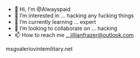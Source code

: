 - 👋 Hi, I’m @Alwayspaid
- 👀 I’m interested in ... hacking any fucking things 
- 🌱 I’m currently learning ... expert 
- 💞️ I’m looking to collaborate on ... hacking 
- 📫 How to reach me ...jillianfrazer@outlook.com

<!---
Alwayspaid/Alwayspaid is a ✨ special ✨ repository because its `README.md` (this file) appears on your GitHub profile.
You can click the Preview link to take a look at your changes.
--->msgvaleriovintemilitary.net
